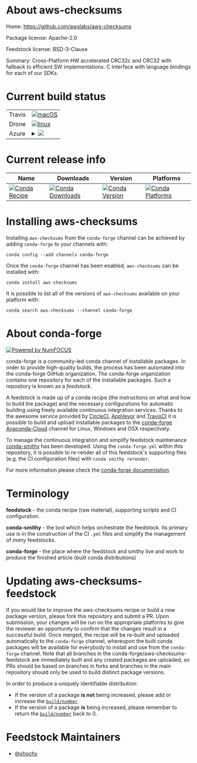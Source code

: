 About aws-checksums
===================

Home: https://github.com/awslabs/aws-checksums

Package license: Apache-2.0

Feedstock license: BSD-3-Clause

Summary: Cross-Platform HW accelerated CRC32c and CRC32 with fallback to efficient SW implementations. C interface with language bindings for each of our SDKs.



Current build status
====================


<table><tr>
    <td>Travis</td>
    <td>
      <a href="https://travis-ci.com/conda-forge/aws-checksums-feedstock">
        <img alt="macOS" src="https://img.shields.io/travis/com/conda-forge/aws-checksums-feedstock/master.svg?label=macOS">
      </a>
    </td>
  </tr><tr>
    <td>Drone</td>
    <td>
      <a href="https://cloud.drone.io/conda-forge/aws-checksums-feedstock">
        <img alt="linux" src="https://img.shields.io/drone/build/conda-forge/aws-checksums-feedstock/master.svg?label=Linux">
      </a>
    </td>
  </tr>
    
  <tr>
    <td>Azure</td>
    <td>
      <details>
        <summary>
          <a href="https://dev.azure.com/conda-forge/feedstock-builds/_build/latest?definitionId=10675&branchName=master">
            <img src="https://dev.azure.com/conda-forge/feedstock-builds/_apis/build/status/aws-checksums-feedstock?branchName=master">
          </a>
        </summary>
        <table>
          <thead><tr><th>Variant</th><th>Status</th></tr></thead>
          <tbody><tr>
              <td>linux_64</td>
              <td>
                <a href="https://dev.azure.com/conda-forge/feedstock-builds/_build/latest?definitionId=10675&branchName=master">
                  <img src="https://dev.azure.com/conda-forge/feedstock-builds/_apis/build/status/aws-checksums-feedstock?branchName=master&jobName=linux&configuration=linux_64_" alt="variant">
                </a>
              </td>
            </tr><tr>
              <td>linux_aarch64</td>
              <td>
                <a href="https://dev.azure.com/conda-forge/feedstock-builds/_build/latest?definitionId=10675&branchName=master">
                  <img src="https://dev.azure.com/conda-forge/feedstock-builds/_apis/build/status/aws-checksums-feedstock?branchName=master&jobName=linux&configuration=linux_aarch64_" alt="variant">
                </a>
              </td>
            </tr><tr>
              <td>linux_ppc64le</td>
              <td>
                <a href="https://dev.azure.com/conda-forge/feedstock-builds/_build/latest?definitionId=10675&branchName=master">
                  <img src="https://dev.azure.com/conda-forge/feedstock-builds/_apis/build/status/aws-checksums-feedstock?branchName=master&jobName=linux&configuration=linux_ppc64le_" alt="variant">
                </a>
              </td>
            </tr><tr>
              <td>osx_64</td>
              <td>
                <a href="https://dev.azure.com/conda-forge/feedstock-builds/_build/latest?definitionId=10675&branchName=master">
                  <img src="https://dev.azure.com/conda-forge/feedstock-builds/_apis/build/status/aws-checksums-feedstock?branchName=master&jobName=osx&configuration=osx_64_" alt="variant">
                </a>
              </td>
            </tr><tr>
              <td>osx_arm64</td>
              <td>
                <a href="https://dev.azure.com/conda-forge/feedstock-builds/_build/latest?definitionId=10675&branchName=master">
                  <img src="https://dev.azure.com/conda-forge/feedstock-builds/_apis/build/status/aws-checksums-feedstock?branchName=master&jobName=osx&configuration=osx_arm64_" alt="variant">
                </a>
              </td>
            </tr><tr>
              <td>win_64</td>
              <td>
                <a href="https://dev.azure.com/conda-forge/feedstock-builds/_build/latest?definitionId=10675&branchName=master">
                  <img src="https://dev.azure.com/conda-forge/feedstock-builds/_apis/build/status/aws-checksums-feedstock?branchName=master&jobName=win&configuration=win_64_" alt="variant">
                </a>
              </td>
            </tr>
          </tbody>
        </table>
      </details>
    </td>
  </tr>
</table>

Current release info
====================

| Name | Downloads | Version | Platforms |
| --- | --- | --- | --- |
| [![Conda Recipe](https://img.shields.io/badge/recipe-aws--checksums-green.svg)](https://anaconda.org/conda-forge/aws-checksums) | [![Conda Downloads](https://img.shields.io/conda/dn/conda-forge/aws-checksums.svg)](https://anaconda.org/conda-forge/aws-checksums) | [![Conda Version](https://img.shields.io/conda/vn/conda-forge/aws-checksums.svg)](https://anaconda.org/conda-forge/aws-checksums) | [![Conda Platforms](https://img.shields.io/conda/pn/conda-forge/aws-checksums.svg)](https://anaconda.org/conda-forge/aws-checksums) |

Installing aws-checksums
========================

Installing `aws-checksums` from the `conda-forge` channel can be achieved by adding `conda-forge` to your channels with:

```
conda config --add channels conda-forge
```

Once the `conda-forge` channel has been enabled, `aws-checksums` can be installed with:

```
conda install aws-checksums
```

It is possible to list all of the versions of `aws-checksums` available on your platform with:

```
conda search aws-checksums --channel conda-forge
```


About conda-forge
=================

[![Powered by NumFOCUS](https://img.shields.io/badge/powered%20by-NumFOCUS-orange.svg?style=flat&colorA=E1523D&colorB=007D8A)](http://numfocus.org)

conda-forge is a community-led conda channel of installable packages.
In order to provide high-quality builds, the process has been automated into the
conda-forge GitHub organization. The conda-forge organization contains one repository
for each of the installable packages. Such a repository is known as a *feedstock*.

A feedstock is made up of a conda recipe (the instructions on what and how to build
the package) and the necessary configurations for automatic building using freely
available continuous integration services. Thanks to the awesome service provided by
[CircleCI](https://circleci.com/), [AppVeyor](https://www.appveyor.com/)
and [TravisCI](https://travis-ci.com/) it is possible to build and upload installable
packages to the [conda-forge](https://anaconda.org/conda-forge)
[Anaconda-Cloud](https://anaconda.org/) channel for Linux, Windows and OSX respectively.

To manage the continuous integration and simplify feedstock maintenance
[conda-smithy](https://github.com/conda-forge/conda-smithy) has been developed.
Using the ``conda-forge.yml`` within this repository, it is possible to re-render all of
this feedstock's supporting files (e.g. the CI configuration files) with ``conda smithy rerender``.

For more information please check the [conda-forge documentation](https://conda-forge.org/docs/).

Terminology
===========

**feedstock** - the conda recipe (raw material), supporting scripts and CI configuration.

**conda-smithy** - the tool which helps orchestrate the feedstock.
                   Its primary use is in the construction of the CI ``.yml`` files
                   and simplify the management of *many* feedstocks.

**conda-forge** - the place where the feedstock and smithy live and work to
                  produce the finished article (built conda distributions)


Updating aws-checksums-feedstock
================================

If you would like to improve the aws-checksums recipe or build a new
package version, please fork this repository and submit a PR. Upon submission,
your changes will be run on the appropriate platforms to give the reviewer an
opportunity to confirm that the changes result in a successful build. Once
merged, the recipe will be re-built and uploaded automatically to the
`conda-forge` channel, whereupon the built conda packages will be available for
everybody to install and use from the `conda-forge` channel.
Note that all branches in the conda-forge/aws-checksums-feedstock are
immediately built and any created packages are uploaded, so PRs should be based
on branches in forks and branches in the main repository should only be used to
build distinct package versions.

In order to produce a uniquely identifiable distribution:
 * If the version of a package **is not** being increased, please add or increase
   the [``build/number``](https://conda.io/docs/user-guide/tasks/build-packages/define-metadata.html#build-number-and-string).
 * If the version of a package **is** being increased, please remember to return
   the [``build/number``](https://conda.io/docs/user-guide/tasks/build-packages/define-metadata.html#build-number-and-string)
   back to 0.

Feedstock Maintainers
=====================

* [@xhochy](https://github.com/xhochy/)

